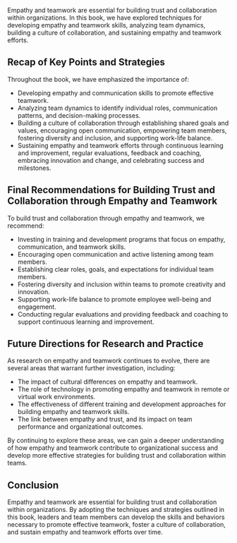 
Empathy and teamwork are essential for building trust and collaboration within organizations. In this book, we have explored techniques for developing empathy and teamwork skills, analyzing team dynamics, building a culture of collaboration, and sustaining empathy and teamwork efforts.

Recap of Key Points and Strategies
----------------------------------

Throughout the book, we have emphasized the importance of:

* Developing empathy and communication skills to promote effective teamwork.
* Analyzing team dynamics to identify individual roles, communication patterns, and decision-making processes.
* Building a culture of collaboration through establishing shared goals and values, encouraging open communication, empowering team members, fostering diversity and inclusion, and supporting work-life balance.
* Sustaining empathy and teamwork efforts through continuous learning and improvement, regular evaluations, feedback and coaching, embracing innovation and change, and celebrating success and milestones.

Final Recommendations for Building Trust and Collaboration through Empathy and Teamwork
---------------------------------------------------------------------------------------

To build trust and collaboration through empathy and teamwork, we recommend:

* Investing in training and development programs that focus on empathy, communication, and teamwork skills.
* Encouraging open communication and active listening among team members.
* Establishing clear roles, goals, and expectations for individual team members.
* Fostering diversity and inclusion within teams to promote creativity and innovation.
* Supporting work-life balance to promote employee well-being and engagement.
* Conducting regular evaluations and providing feedback and coaching to support continuous learning and improvement.

Future Directions for Research and Practice
-------------------------------------------

As research on empathy and teamwork continues to evolve, there are several areas that warrant further investigation, including:

* The impact of cultural differences on empathy and teamwork.
* The role of technology in promoting empathy and teamwork in remote or virtual work environments.
* The effectiveness of different training and development approaches for building empathy and teamwork skills.
* The link between empathy and trust, and its impact on team performance and organizational outcomes.

By continuing to explore these areas, we can gain a deeper understanding of how empathy and teamwork contribute to organizational success and develop more effective strategies for building trust and collaboration within teams.

Conclusion
----------

Empathy and teamwork are essential for building trust and collaboration within organizations. By adopting the techniques and strategies outlined in this book, leaders and team members can develop the skills and behaviors necessary to promote effective teamwork, foster a culture of collaboration, and sustain empathy and teamwork efforts over time.

